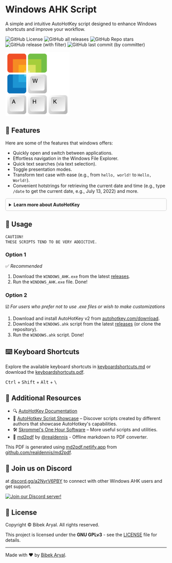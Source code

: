 # Windows AHK Script

A simple and intuitive AutoHotKey script designed to enhance Windows shortcuts and improve your workflow.

![GitHub License](https://img.shields.io/github/license/arlbibek/windows-ahk)
![GitHub all releases](https://img.shields.io/github/downloads/arlbibek/windows-ahk/total)
![GitHub Repo stars](https://img.shields.io/github/stars/arlbibek/windows-ahk)
![GitHub release (with filter)](https://img.shields.io/github/v/release/arlbibek/windows-ahk)
![GitHub last commit (by committer)](https://img.shields.io/github/last-commit/arlbibek/windows-ahk)

<img src="https://raw.githubusercontent.com/arlbibek/windows-ahk/master/assets/windows-ahk.png" width="200" />

## 🚀 Features

Here are some of the features that windows offers:

- Quickly open and switch between applications.
- Effortless navigation in the Windows File Explorer.
- Quick text searches (via text selection).
- Toggle presentation modes.
- Transform text case with ease (e.g., from `hello, world!` to `Hello, World!`).
- Convenient hotstrings for retrieving the current date and time (e.g., type `/date` to get the current date, e.g., July 13, 2022) and more.

<details style="border: 1px solid #ccc; border-radius: 5px; padding: 10px; margin-bottom: 10px;">
  <summary style="font-weight: bold; cursor: pointer; outline: none;">
    Learn more about AutoHotKey
  </summary>
AutoHotkey is a free and open-source scripting language for Windows, originally designed to create custom keyboard shortcuts, automate tasks, and perform fast macro-creation. It empowers users of all skill levels to automate repetitive tasks in Windows applications.

- Official Website: [autohotkey.com](https://www.autohotkey.com)
- Download AutoHotkey: [autohotkey.com/download](https://www.autohotkey.com/download)
- Direct Download: [autohotkey.com/download/ahk-install.exe](https://www.autohotkey.com/download/ahk-install.exe)
</details>

## 📖 Usage

```plaintext
CAUTION!
THESE SCRIPTS TEND TO BE VERY ADDICTIVE.
```

### Option 1

✅ _Recommended_

1. Download the `WINDOWS_AHK.exe` from the latest [releases](https://github.com/arlbibek/windows-ahk/releases).
2. Run the `WINDOWS_AHK.exe` file. Done!

### Option 2

☑️ _For users who prefer not to use .exe files or wish to make customizations_

1. Download and install AutoHotKey v2 from [autohotkey.com/download](https://www.autohotkey.com/download).
2. Download the `WINDOWS.ahk` script from the latest [releases](https://github.com/arlbibek/windows-ahk/releases) (or clone the repository).
3. Run the `WINDOWS.ahk` script. Done!

## ⌨️ Keyboard Shortcuts

Explore the available keyboard shortcuts in [keyboardshortcuts.md](https://github.com/arlbibek/windows-ahk/blob/master/keyboardshortcuts.md) or download the [keyboardshortcuts.pdf](https://raw.githubusercontent.com/arlbibek/windows-ahk/master/keyboardshortcuts.pdf).

<p>
  <kbd>Ctrl</kbd> + <kbd>Shift</kbd> + <kbd>Alt</kbd> + <kbd>\</kbd>
</p>

<!-- [<img src="./assets/keyboardshortcuts.gif" width="500"/>](https://raw.githubusercontent.com/arlbibek/windows-ahk/master/keyboardshortcuts.pdf) -->

## 🔗 Additional Resources

- 🔍 [AutoHotKey Documentation](https://www.autohotkey.com/docs/v2/)
- 📜 [AutoHotkey Script Showcase](https://www.autohotkey.com/docs/scripts/index.htm) – Discover scripts created by different authors that showcase AutoHotkey's capabilities.
- 🛠️ [Skrommel's One Hour Software](https://www.dcmembers.com/skrommel/downloads/) – More useful scripts and utilities.
- 📄 [md2pdf](https://github.com/realdennis/md2pdf) by [@realdennis](https://github.com/realdennis/) - Offline markdown to PDF converter.

This PDF is generated using [md2pdf.netlify.app](https://md2pdf.netlify.app/) from [github.com/realdennis/md2pdf](https://github.com/realdennis/md2pdf).

## 💬 Join us on Discord

at [discord.gg/a2NyrV6PBY](http://discord.gg/a2NyrV6PBY) to connect with other Windows AHK users and get support.

[![Join our Discord server!](https://invidget.switchblade.xyz/a2NyrV6PBY)](http://discord.gg/a2NyrV6PBY)

## 📜 License

Copyright © Bibek Aryal. All rights reserved.

This project is licensed under the **GNU GPLv3** - see the [LICENSE](https://github.com/arlbibek/windows-ahk/blob/master/LICENSE) file for details.

---

Made with ❤️ by [Bibek Aryal](https://bibeka.com.np/).
